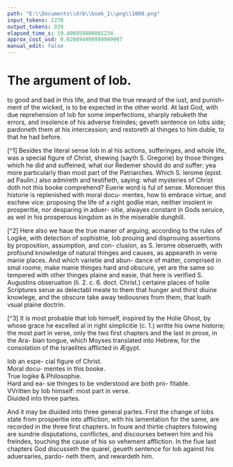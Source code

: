 ```yaml
---
path: "E:\\Documents\\drb\\book_1\\png\\1080.png"
input_tokens: 2270
output_tokens: 939
elapsed_time_s: 19.800959800001234
approx_cost_usd: 0.020894999999999997
manual_edit: false
---
```

# The argument of Iob.

to good and bad in this life, and that the true reward of the iust, and punish-
ment of the wicked, is to be expected in the other world. At last God, with
due reprehension of Iob for some imperfections, sharply rebuketh the errors,
and insolence of his adverse freindes; geveth sentence on Iobs side; pardoneth
them at his intercession; and restoreth al thinges to him duble, to that he had
before.

[^1] Besides the literal sense Iob in al his actions, sufferinges, and whole life, was
a special figure of Christ, shewing (sayth S. Gregorie) by those
thinges which he did and suffeined, what our Redemer should
do and suffer: yea more particularly than most part of the Patriarches. Which
S. Ierome (epist. ad Paulin.) also admireth and testifieth, saying: what
mysteries of Christ doth not this booke comprehend? Euerie word
is ful of sense. Moreouer this historie is replenished with moral docu-
mentes, how to embrace virtue, and eschew vice: proposing the life of a
right godlie man, neither insolent in prosperitie, nor desparing in aduer-
sitie, alwayes constant in Gods seruice, as wel in his prosperous kingdom
as in the miserable dunghill.

[^2] Here also we haue the true maner of arguing,
according to the rules of Logike, with detection of sophistrie, Iob prouing
and disprouing assertions by proposition, assumption, and con-
clusion, as S. Ierome obserueth, with profound knowledge of natural thinges
and causes, as appeareth in verie manie places. And which varietie and abun-
dance of matter, comprised in smal roome, make manie thinges hard and
obscure, yet are the same so tempered with other thinges plaine and easie,
that here is verified S. Augustins obseruation (li. 2. c. 6. doct. Christ.) certaine
places of holie Scriptures serue as delectabl meate to them that
hunger and thirst diuine knowlege, and the obscure take away
tediousnes from them, that loath vsual plaine doctrin.

[^3] It is most probable that Iob himself, inspired by the Holie Ghost, by whose
grace he excelled al in right simplicitie (c. 1.) writte his owne historie; the
most part in verse, only the two first chapters and the last in prose, in the Ara-
bian tongue, which Moyses translated into Hebrew, for the consolation of the
Israelites afflicted in Ægypt.

<aside>Iob an espe-
cial figure of
Christ.</aside>

<aside>Moral docu-
mentes in this
booke.</aside>

<aside>True logike
& Philosophie.</aside>

<aside>Hard and ea-
sie thinges to
be vnderstood
are both pro-
fitable.</aside>

<aside>VVritten by
Iob himself:
most part in
verse.</aside>

<aside>Diuided into
three partes.</aside>

And it may be diuided into three general partes. First the change of Iobs
state from prosperitie into affliction, with his lamentation for the same, are
recorded in the three first chapters. In foure and thirtie chapters folowing are
sundrie disputations, conflictes, and discourses betwen him and his freindes,
touching the cause of his so vehement affliction. In the fiue last chapters God
discusseth the quarel, geueth sentence for Iob against his aduersaries, pardo-
neth them, and rewardeth him.